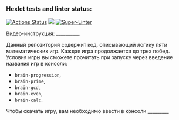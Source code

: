 ### Hexlet tests and linter status:
[![Actions Status](https://github.com/Agevork2020/python-project-lvl1/workflows/hexlet-check/badge.svg)](https://github.com/Agevork2020/python-project-lvl1/actions)
<a href="https://codeclimate.com/github/codeclimate/codeclimate/maintainability"><img src="https://api.codeclimate.com/v1/badges/a99a88d28ad37a79dbf6/maintainability" /></a>
[![Super-Linter](https://github.com/Agevork2020/python-project-lvl1/workflows/Super-Linter/badge.svg)](https://github.com/Agevork2020/python-project-lvl1/actions)

Видео-инструкция: __________


Данный репозиторий содержит код, описывающий логику пяти математических игр. Каждая игра продолжается до трех побед. Условия игры вы сможете прочитать при запуске через введение названия игр в консоли:

- `brain-progression`,
- `brain-prime`,
- `brain-gcd`,
- `brain-even`,
- `brain-calc`.

Чтобы скачать игру, вам необходимо ввести в консоли _________
